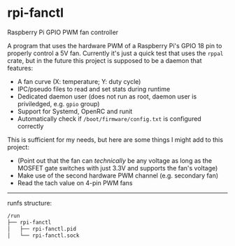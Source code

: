 # rpi-fanctl
Raspberry Pi GPIO PWM fan controller

A program that uses the hardware PWM of a Raspberry Pi's GPIO 18 pin to properly control a 5V fan. Currently it's just a quick test that uses the `rppal` crate, but in the future this project is supposed to be a daemon that features:
- A fan curve (X: temperature; Y: duty cycle)
- IPC/pseudo files to read and set stats during runtime
- Dedicated daemon user (does not run as root, daemon user is priviledged, e.g. `gpio` group)
- Support for Systemd, OpenRC and runit
- Automatically check if `/boot/firmware/config.txt` is configured correctly

This is sufficient for my needs, but here are some things I might add to this project:
- (Point out that the fan can *technically* be any voltage as long as the MOSFET gate switches with just 3.3V and supports the fan's voltage)
- Make use of the second hardware PWM channel (e.g. secondary fan)
- Read the tach value on 4-pin PWM fans

<hr>

runfs structure:
```sh
/run
├── rpi-fanctl
│   ├── rpi-fanctl.pid
│   └── rpi-fanctl.sock
```